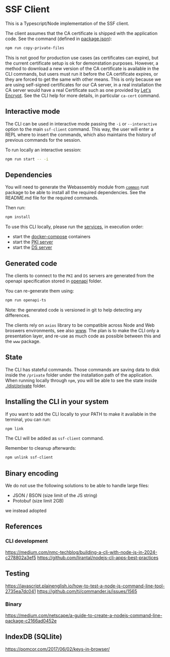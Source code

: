 # SSF Client

This is a Typescript/Node implementation of the SSF client.

The client assumes that the CA certificate is shipped with the application code. See the command (defined in [package.json](./package.json)):

```bash
npm run copy-private-files
```

This is not good for production use cases (as certificates can expire), but the current certificate setup is ok for demonstation purposes.
However, a method to download a new version of the CA certificate is available in the CLI commands, but users must run it
before the CA certificate expires, or they are forced to get the same with other means. This is only because we are using self-signed certificates for our CA server, in a real installation the CA server would have a real Certificate such as one provided by [Let's Encrypt](https://letsencrypt.org).
See the CLI help for more details, in particular `ca-cert` command.

## Interactive mode

The CLI can be used in interactive mode passing the `-i` or `--interactive` option to the main `ssf-client` command.
This way, the user will enter a REPL where to insert the commands, which also maintains the history of previous commands for the session.

To run locally an interactive session:

```bash
npm run start -- -i
```

## Dependencies

You will need to generate the Webassembly module from [`common`](../common/README.md) rust package to be able to install all the required dependencies. See the README.md file for the required commands.

Then run:
```bash
npm install
```

To use this CLI locally, please run the [services](../services/), in execution order:

- start the [docker-compose](../services/docker-compose.yaml) containers
- start the [PKI server](../services/pki/README.md)
- start the [DS server](../services/ds/README.md)

## Generated code

The clients to connect to the `PKI` and `DS` servers are generated from the openapi specification stored in [openapi](../openapi/) folder.

You can re-generate them using:

```bash
npm run openapi-ts
```

Note: the generated code is versioned in git to help detecting any differences.

The clients rely on `axios` library to be compatible across Node and Web broswers environments, see also [www](../www).
The plan is to make the CLI only a presentation layer, and re-use as much code as possible between this and the `www` package.

## State

The CLI has stateful commands. Those commands are saving data to disk inside the `/private` folder under the installation path of the application. When running locally through `npm`, you will be able to see the state inside [./dist/private](./dist/private/) folder.

## Installing the CLI in your system

If you want to add the CLI locally to your PATH to make it available in the terminal, you can run:

```bash
npm link
```

The CLI will be added as `ssf-client` command.

Remember to cleanup afterwards:

```bash
npm unlink ssf-client
```

## Binary encoding

We do not use the following solutions to be able to handle large files:
* JSON / BSON (size limit of the JS string)
* Protobuf (size limit 2GB)

we instead adopted

## References

### CLI development

https://medium.com/nmc-techblog/building-a-cli-with-node-js-in-2024-c278802a3ef5
https://github.com/lirantal/nodejs-cli-apps-best-practices

## Testing

https://javascript.plainenglish.io/how-to-test-a-node-js-command-line-tool-2735ea7dc041
https://github.com/tj/commander.js/issues/1565

### Binary

https://medium.com/netscape/a-guide-to-create-a-nodejs-command-line-package-c2166ad0452e


## IndexDB (SQLlite)
https://pomcor.com/2017/06/02/keys-in-browser/
